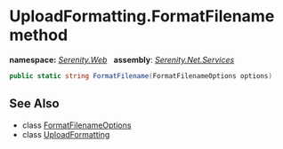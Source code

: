 # UploadFormatting.FormatFilename method
**namespace:** *[Serenity.Web](../../README.md#serenity.web-namespace)*   **assembly**: *[Serenity.Net.Services](../../README.md)*

```csharp
public static string FormatFilename(FormatFilenameOptions options)
```

## See Also

* class [FormatFilenameOptions](../FormatFilenameOptions.md)
* class [UploadFormatting](../UploadFormatting.md)